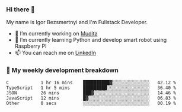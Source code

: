 ### Hi there 👋

My name is Igor Bezsmertnyi and I'm Fullstack Developer.

- 🔭 I’m currently working on [Mudita](https://mudita.com/)
- 🌱 I’m currently learning Python and develop smart robot using Raspberry PI
- 📫 You can reach me on [LinkedIn](https://www.linkedin.com/in/igor-bezsmertnyi-529522114/)

### 🧮 My weekly development breakdown
<!--START_SECTION:waka-->

```text
C            1 hr 16 mins    ██████████▓░░░░░░░░░░░░░░   42.12 %
TypeScript   1 hr 5 mins     █████████░░░░░░░░░░░░░░░░   36.40 %
JSON         26 mins         ███▓░░░░░░░░░░░░░░░░░░░░░   14.46 %
JavaScript   12 mins         █▓░░░░░░░░░░░░░░░░░░░░░░░   06.83 %
Other        0 secs          ░░░░░░░░░░░░░░░░░░░░░░░░░   00.19 %
```

<!--END_SECTION:waka-->

<!--
**igorbezsmertnyi/igorbezsmertnyi** is a ✨ _special_ ✨ repository because its `README.md` (this file) appears on your GitHub profile.

Here are some ideas to get you started:

- 🔭 I’m currently working on ...
- 🌱 I’m currently learning ...
- 👯 I’m looking to collaborate on ...
- 🤔 I’m looking for help with ...
- 💬 Ask me about ...
- 📫 How to reach me: ...
- 😄 Pronouns: ...
- ⚡ Fun fact: ...
-->
